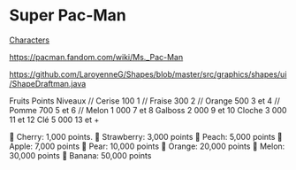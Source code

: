 # Super Pac-Man


[Characters](https://nickcassway.com/designblog/?p=2443)

https://pacman.fandom.com/wiki/Ms._Pac-Man

https://github.com/LaroyenneG/Shapes/blob/master/src/graphics/shapes/ui/ShapeDraftman.java


Fruits	Points	Niveaux
// Cerise	100	1
// Fraise	300	2
// Orange	500	3 et 4
// Pomme	700	5 et 6
// Melon	1 000	7 et 8
Galboss	2 000	9 et 10
Cloche	3 000	11 et 12
Clé	5 000	13 et +

🍒 Cherry: 1,000 points.
🍓 Strawberry: 3,000 points
🍑 Peach: 5,000 points
🍎 Apple: 7,000 points
🍐 Pear: 10,000 points
🍊 Orange: 20,000 points
🍉 Melon: 30,000 points
🍌 Banana: 50,000 points